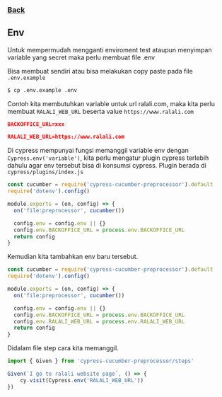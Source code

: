 ### [Back](../)

## Env

Untuk mempermudah mengganti enviroment test ataupun menyimpan variable yang secret maka perlu membuat file .env

Bisa membuat sendiri atau bisa melakukan copy paste pada file `.env.example`
```sh
$ cp .env.example .env
```

Contoh kita membutuhkan variable untuk url ralali.com, maka kita perlu membuat `RALALI_WEB_URL` beserta value `https://www.ralali.com`
```json
BACKOFFICE_URL=xxx

RALALI_WEB_URL=https://www.ralali.com
```

Di cypress mempunyai fungsi memanggil variable env dengan `Cypress.env('variable')`, kita perlu mengatur plugin cypress terlebih dahulu agar env tersebut bisa di konsumsi cypress.
Plugin berada di `cypress/plugins/index.js`

```js
const cucumber = require('cypress-cucumber-preprocessor').default
require('dotenv').config()

module.exports = (on, config) => {
  on('file:preprocessor', cucumber())

  config.env = config.env || {}
  config.env.BACKOFFICE_URL = process.env.BACKOFFICE_URL
  return config
}
```

Kemudian kita tambahkan env baru tersebut.
```js
const cucumber = require('cypress-cucumber-preprocessor').default
require('dotenv').config()

module.exports = (on, config) => {
  on('file:preprocessor', cucumber())

  config.env = config.env || {}
  config.env.BACKOFFICE_URL = process.env.BACKOFFICE_URL
  config.env.RALALI_WEB_URL = process.env.RALALI_WEB_URL
  return config
}
```

Didalam file step cara kita memanggil.
```js
import { Given } from 'cypress-cucumber-preprocessor/steps'

Given(`I go to ralali website page`, () => {
    cy.visit(Cypress.env('RALALI_WEB_URL'))
})
```
